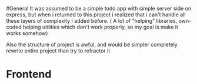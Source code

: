 #General
It was assumed to be a simple todo app with simple server side on express, but when i returned to this project i realized that i can't handle all  these layers of complexity I added before. ( A lot of "helping" libraries, own-coded helping utilities which don't work properly, so my goal is make it works somehow)

Also the structure of project is awful, and would be simpler completely rewrite entire project than try to refractor it
# Frontend
